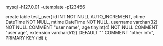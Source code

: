 mysql -h127.0.01 -utemplate -p123456

create table test_user(
   id INT NOT NULL AUTO_INCREMENT,
   ctime DateTime NOT NULL,
   mtime DateTime NOT NULL,
   username varchar(32) NOT NULL COMMENT "user name",
   age tinyint(4) NOT NULL COMMENT "user age",
   extension varchar(512) DEFAULT "" COMMENT "other info",
   PRIMARY KEY (id)
);
